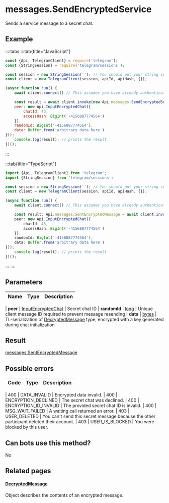 # messages.SendEncryptedService

Sends a service message to a secret chat.



## Example

::::tabs
:::tab{title="JavaScript"}
```js
const {Api, TelegramClient} = require('telegram');
const {StringSession} = require('telegram/sessions');

const session = new StringSession(''); // You should put your string session here
const client = new TelegramClient(session, apiId, apiHash, {});

(async function run() {
    await client.connect() // This assumes you have already authenticated with .start()

    const result = await client.invoke(new Api.messages.SendEncryptedService({
    peer: new Api.InputEncryptedChat({
        chatId: 43,
        accessHash: BigInt('-4156887774564')
    }),
    randomId: BigInt('-4156887774564'),
    data: Buffer.from('arbitrary data here')
}));
    console.log(result); // prints the result
})();
```
:::

:::tab{title="TypeScript"}
```ts
import {Api, TelegramClient} from 'telegram';
import {StringSession} from 'telegram/sessions';

const session = new StringSession(''); // You should put your string session here
const client = new TelegramClient(session, apiId, apiHash, {});

(async function run() {
    await client.connect() // This assumes you have already authenticated with .start()

    const result: Api.messages.SentEncryptedMessage = await client.invoke(new Api.messages.SendEncryptedService({
    peer: new Api.InputEncryptedChat({
        chatId: 43,
        accessHash: BigInt('-4156887774564')
    }),
    randomId: BigInt('-4156887774564'),
    data: Buffer.from('arbitrary data here')
}));
    console.log(result); // prints the result
})();
```
:::
::::



## Parameters

| Name | Type | Description |
| :--: | ---- | ----------- |

| **peer** | [InputEncryptedChat](https://core.telegram.org/type/InputEncryptedChat) | Secret chat ID 
| **randomId** | [long](https://core.telegram.org/type/long) | Unique client message ID required to prevent message resending 
| **data** | [bytes](https://core.telegram.org/type/bytes) | TL-serialization of [DecryptedMessage](https://core.telegram.org/type/DecryptedMessage) type, encrypted with a key generated during chat initialization 


## Result

[messages.SentEncryptedMessage](https://core.telegram.org/type/messages.SentEncryptedMessage)



## Possible errors

| Code | Type | Description |
| :--: | ---- | ----------- |

| 400 | DATA\_INVALID | Encrypted data invalid. 
| 400 | ENCRYPTION\_DECLINED | The secret chat was declined. 
| 400 | ENCRYPTION\_ID\_INVALID | The provided secret chat ID is invalid. 
| 400 | MSG\_WAIT\_FAILED | A waiting call returned an error. 
| 403 | USER\_DELETED | You can't send this secret message because the other participant deleted their account. 
| 403 | USER\_IS\_BLOCKED | You were blocked by this user. 


## Can bots use this method?

No

## Related pages

#### [DecryptedMessage](https://core.telegram.org/type/DecryptedMessage)

Object describes the contents of an encrypted message.




